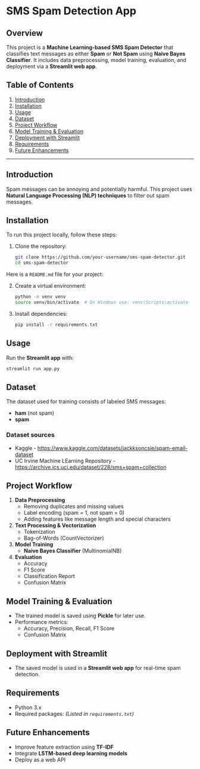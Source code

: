 # SMS Spam Detection App  

## Overview  
This project is a **Machine Learning-based SMS Spam Detector** that classifies text messages as either **Spam** or **Not Spam** using **Naive Bayes Classifier**. It includes data preprocessing, model training, evaluation, and deployment via a **Streamlit web app**.  

## Table of Contents  
1. [Introduction](#introduction)  
2. [Installation](#installation)  
3. [Usage](#usage)  
4. [Dataset](#dataset)  
5. [Project Workflow](#project-workflow)  
6. [Model Training & Evaluation](#model-training--evaluation)  
7. [Deployment with Streamlit](#deployment-with-streamlit)  
8. [Requirements](#requirements)  
9. [Future Enhancements](#future-enhancements) 

---

## Introduction  
Spam messages can be annoying and potentially harmful. This project uses **Natural Language Processing (NLP) techniques** to filter out spam messages.  

## Installation  
To run this project locally, follow these steps:  

1. Clone the repository:  
   ```sh
   git clone https://github.com/your-username/sms-spam-detector.git
   cd sms-spam-detector
Here is a `README.md` file for your project:  

2. Create a virtual environment:  
   ```sh
   python -m venv venv
   source venv/bin/activate  # On Windows use: venv\Scripts\activate
   ```  
3. Install dependencies:  
   ```sh
   pip install -r requirements.txt
   ```  

## Usage  
Run the **Streamlit app** with:  
```sh
streamlit run app.py
```  

## Dataset  
The dataset used for training consists of labeled SMS messages:  
- **ham** (not spam)  
- **spam** 

### Dataset sources
- Kaggle - https://www.kaggle.com/datasets/jackksoncsie/spam-email-dataset
- UC Irvine Machine LEarning Repository - https://archive.ics.uci.edu/dataset/228/sms+spam+collection

## Project Workflow  
1. **Data Preprocessing**  
   - Removing duplicates and missing values  
   - Label encoding (spam = 1, not spam = 0)  
   - Adding features like message length and special characters  
2. **Text Processing & Vectorization**  
   - Tokenization  
   - Bag-of-Words (CountVectorizer)  
3. **Model Training**  
   - **Naive Bayes Classifier** (MultinomialNB)  
4. **Evaluation**  
   - Accuracy  
   - F1 Score  
   - Classification Report
   - Confusion Matrix  

## Model Training & Evaluation  
- The trained model is saved using **Pickle** for later use.  
- Performance metrics:  
  - Accuracy, Precision, Recall, F1 Score  
  - Confusion Matrix  

## Deployment with Streamlit  
- The saved model is used in a **Streamlit web app** for real-time spam detection.  

## Requirements  
- Python 3.x  
- Required packages: *(Listed in `requirements.txt`)*  

## Future Enhancements  
- Improve feature extraction using **TF-IDF**  
- Integrate **LSTM-based deep learning models**  
- Deploy as a web API  